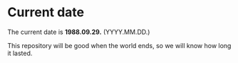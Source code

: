 # Current date

The current date is **1988.09.29.** (YYYY.MM.DD.)

This repository will be good when the world ends, so we will know how long it lasted.
